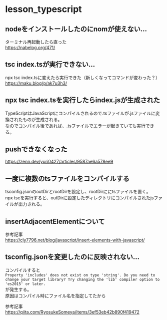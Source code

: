 # lesson_typescript

## nodeをインストールしたのにnomが使えない...
ターミナル再起動したら直った  
https://nabelog.org/471/


## tsc index.tsが実行できない...
npx tsc index.tsに変えたら実行できた（新しくなってコマンドが変わった？）  
https://maku.blog/p/ak7u3h3/


## npx tsc index.tsを実行したらindex.jsが生成された
TypeScriptはJavaScriptにコンパイルされるので.tsファイルが.jsファイルに変換されたものが生成される。  
なのでコンパイル後であれば、.tsファイルでエラーが起きていても実行できる。

## pushできなくなった
https://zenn.dev/yuri0427/articles/9587ae6a578ee9

## 一度に複数のtsファイルをコンパイルする
tsconfig.jsonのoutDirとrootDirを設定し、rootDirににtsファイルを置く。  
npx tscを実行すると、outDirに設定したディレクトリにコンパイルされたjsファイルが出力される。

## insertAdjacentElementについて
参考記事  
https://cly7796.net/blog/javascript/insert-elements-with-javascript/

## tsconfig.jsonを変更したのに反映されない...
コンパイルすると  
```Property 'includes' does not exist on type 'string'. Do you need to change your target library? Try changing the 'lib' compiler option to 'es2015' or later.```  
が発生する。  
原因はコンパイル時にファイル名を指定してたから  

参考記事  
https://qiita.com/RyosukeSomeya/items/3ef53eb42b890f419472
